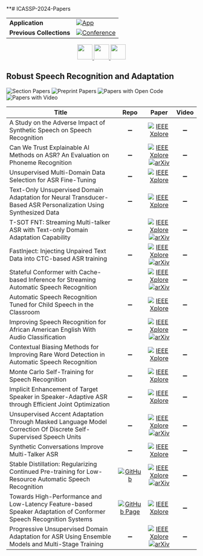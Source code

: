 **# ICASSP-2024-Papers

<table>
    <tr>
        <td><strong>Application</strong></td>
        <td>
            <a href="https://huggingface.co/spaces/DmitryRyumin/NewEraAI-Papers" style="float:left;">
                <img src="https://img.shields.io/badge/🤗-NewEraAI--Papers-FFD21F.svg" alt="App" />
            </a>
        </td>
    </tr>
    <tr>
        <td><strong>Previous Collections</strong></td>
        <td>
            <a href="https://github.com/DmitryRyumin/ICASSP-2023-24-Papers/blob/main/README_2023.md">
                <img src="http://img.shields.io/badge/ICASSP-2023-0073AE.svg" alt="Conference">
            </a>
        </td>
    </tr>
</table>

<div align="center">
    <a href="https://github.com/DmitryRyumin/ICASSP-2023-24-Papers/blob/main/sections/2024/main/GC-L5.md">
        <img src="https://cdn.jsdelivr.net/gh/DmitryRyumin/NewEraAI-Papers@main/images/left.svg" width="40" alt="" />
    </a>
    <a href="https://github.com/DmitryRyumin/ICASSP-2023-24-Papers/">
        <img src="https://cdn.jsdelivr.net/gh/DmitryRyumin/NewEraAI-Papers@main/images/home.svg" width="40" alt="" />
    </a>
    <a href="https://github.com/DmitryRyumin/ICASSP-2023-24-Papers/blob/main/sections/2024/main/SLP-P13.md">
        <img src="https://cdn.jsdelivr.net/gh/DmitryRyumin/NewEraAI-Papers@main/images/right.svg" width="40" alt="" />
    </a>
</div>


## Robust Speech Recognition and Adaptation

![Section Papers](https://img.shields.io/badge/Section%20Papers-0-42BA16) ![Preprint Papers](https://img.shields.io/badge/Preprint%20Papers-0-b31b1b) ![Papers with Open Code](https://img.shields.io/badge/Papers%20with%20Open%20Code-0-1D7FBF) ![Papers with Video](https://img.shields.io/badge/Papers%20with%20Video-0-FF0000)

| **Title** | **Repo** | **Paper** | **Video** |
|-----------|:--------:|:---------:|:---------:|
| A Study on the Adverse Impact of Synthetic Speech on Speech Recognition | :heavy_minus_sign: | [![IEEE Xplore](https://img.shields.io/badge/IEEE-10446991-E4A42C.svg)](https://ieeexplore.ieee.org/document/10446991) | :heavy_minus_sign: |
| Can We Trust Explainable AI Methods on ASR? An Evaluation on Phoneme Recognition | :heavy_minus_sign: | [![IEEE Xplore](https://img.shields.io/badge/IEEE-10445989-E4A42C.svg)](https://ieeexplore.ieee.org/document/10445989) <br/> [![arXiv](https://img.shields.io/badge/arXiv-2305.18011-b31b1b.svg)](https://arxiv.org/abs/2305.18011) | :heavy_minus_sign: |
| Unsupervised Multi-Domain Data Selection for ASR Fine-Tuning | :heavy_minus_sign: | [![IEEE Xplore](https://img.shields.io/badge/IEEE-10446931-E4A42C.svg)](https://ieeexplore.ieee.org/document/10446931) | :heavy_minus_sign: |
| Text-Only Unsupervised Domain Adaptation for Neural Transducer-Based ASR Personalization Using Synthesized Data | :heavy_minus_sign: | [![IEEE Xplore](https://img.shields.io/badge/IEEE-10446454-E4A42C.svg)](https://ieeexplore.ieee.org/document/10446454) | :heavy_minus_sign: |
| T-SOT FNT: Streaming Multi-talker ASR with Text-only Domain Adaptation Capability | :heavy_minus_sign: | [![IEEE Xplore](https://img.shields.io/badge/IEEE-10447904-E4A42C.svg)](https://ieeexplore.ieee.org/document/10447904) <br/> [![arXiv](https://img.shields.io/badge/arXiv-2309.08131-b31b1b.svg)](http://arxiv.org/abs/2309.08131) | :heavy_minus_sign: |
| FastInject: Injecting Unpaired Text Data into CTC-based ASR training | :heavy_minus_sign: | [![IEEE Xplore](https://img.shields.io/badge/IEEE-10447838-E4A42C.svg)](https://ieeexplore.ieee.org/document/10447838) <br/> [![arXiv](https://img.shields.io/badge/arXiv-2312.09100-b31b1b.svg)](https://arxiv.org/abs/2312.09100) | :heavy_minus_sign: |
| Stateful Conformer with Cache-based Inference for Streaming Automatic Speech Recognition | :heavy_minus_sign: | [![IEEE Xplore](https://img.shields.io/badge/IEEE-10446861-E4A42C.svg)](https://ieeexplore.ieee.org/document/10446861) <br/> [![arXiv](https://img.shields.io/badge/arXiv-2312.17279-b31b1b.svg)](https://arxiv.org/abs/2312.17279) | :heavy_minus_sign: |
| Automatic Speech Recognition Tuned for Child Speech in the Classroom | :heavy_minus_sign: | [![IEEE Xplore](https://img.shields.io/badge/IEEE-10447428-E4A42C.svg)](https://ieeexplore.ieee.org/document/10447428) | :heavy_minus_sign: |
| Improving Speech Recognition for African American English With Audio Classification | :heavy_minus_sign: | [![IEEE Xplore](https://img.shields.io/badge/IEEE-10447116-E4A42C.svg)](https://ieeexplore.ieee.org/document/10447116) <br/> [![arXiv](https://img.shields.io/badge/arXiv-2309.09996-b31b1b.svg)](https://arxiv.org/abs/2309.09996) | :heavy_minus_sign: |
| Contextual Biasing Methods for Improving Rare Word Detection in Automatic Speech Recognition | :heavy_minus_sign: | [![IEEE Xplore](https://img.shields.io/badge/IEEE-10447465-E4A42C.svg)](https://ieeexplore.ieee.org/document/10447465) | :heavy_minus_sign: |
| Monte Carlo Self-Training for Speech Recognition | :heavy_minus_sign: | [![IEEE Xplore](https://img.shields.io/badge/IEEE-10446250-E4A42C.svg)](https://ieeexplore.ieee.org/document/10446250) | :heavy_minus_sign: |
| Implicit Enhancement of Target Speaker in Speaker-Adaptive ASR through Efficient Joint Optimization | :heavy_minus_sign: | [![IEEE Xplore](https://img.shields.io/badge/IEEE-10446845-E4A42C.svg)](https://ieeexplore.ieee.org/document/10446845) | :heavy_minus_sign: |
| Unsupervised Accent Adaptation Through Masked Language Model Correction Of Discrete Self-Supervised Speech Units | :heavy_minus_sign: | [![IEEE Xplore](https://img.shields.io/badge/IEEE-10446344-E4A42C.svg)](https://ieeexplore.ieee.org/document/10446344) <br/> [![arXiv](https://img.shields.io/badge/arXiv-2309.13994-b31b1b.svg)](https://arxiv.org/abs/2309.13994) | :heavy_minus_sign: |
| Synthetic Conversations Improve Multi-Talker ASR | :heavy_minus_sign: | [![IEEE Xplore](https://img.shields.io/badge/IEEE-10446589-E4A42C.svg)](https://ieeexplore.ieee.org/document/10446589) | :heavy_minus_sign: |
| Stable Distillation: Regularizing Continued Pre-training for Low-Resource Automatic Speech Recognition | [![GitHub](https://img.shields.io/github/stars/cs20s030/stable_distillation?style=flat)](https://github.com/cs20s030/stable_distillation) | [![IEEE Xplore](https://img.shields.io/badge/IEEE-10446335-E4A42C.svg)](https://ieeexplore.ieee.org/document/10446335) <br/> [![arXiv](https://img.shields.io/badge/arXiv-2312.12783-b31b1b.svg)](https://arxiv.org/abs/2312.12783) | :heavy_minus_sign: |
| Towards High-Performance and Low-Latency Feature-based Speaker Adaptation of Conformer Speech Recognition Systems | [![GitHub Page](https://img.shields.io/badge/GitHub-Page-159957.svg?style=flat)](https://jjdean321.github.io/FastAdapt/) | [![IEEE Xplore](https://img.shields.io/badge/IEEE-10448488-E4A42C.svg)](https://ieeexplore.ieee.org/document/10448488) | :heavy_minus_sign: |
| Progressive Unsupervised Domain Adaptation for ASR Using Ensemble Models and Multi-Stage Training | :heavy_minus_sign: | [![IEEE Xplore](https://img.shields.io/badge/IEEE-10448438-E4A42C.svg)](https://ieeexplore.ieee.org/document/10448438) <br/> [![arXiv](https://img.shields.io/badge/arXiv-2402.04805-b31b1b.svg)](https://arxiv.org/abs/2402.04805) | :heavy_minus_sign: |